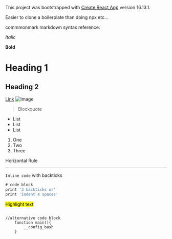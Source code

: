 This project was bootstrapped with [Create React App](https://github.com/facebook/create-react-app) version 16.13.1.

Easier to clone a boilerplate than doing npx etc...

commmonmark markdown syntax reference:

_Italic_

**Bold**

# Heading 1

## Heading 2

[Link](http://a.com)
![Image](http://url/a.png)

> Blockquote

- List
- List
- List

1. One
2. Two
3. Three

Horizontal Rule

---

`Inline code` with backticks

```js
# code block
print '3 backticks or'
print 'indent 4 spaces'
```

<mark>Highlight text</mark>
<pre><code>
//alternative code block
    function main(){ 
        __config_bash
    }
</code></pre>
